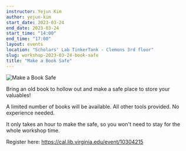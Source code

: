 ```yaml
---
instructor: Yejun Kim
author: yejun-kim
start_date: 2023-03-24
end_date: 2023-03-24
start_time: "14:00"
end_time: "17:00"
layout: events
location: "Scholars' Lab TinkerTank - Clemons 3rd floor"
slug: workshop-2023-03-24-book-safe
title: "Make a Book Safe"
---
```


![Make a Book Safe](/assets/post-media/workshops/book-safe.png)

Bring an old book to hollow out and make a safe place to store your valuables!

A limited number of books will be available. All other tools provided. No experience needed.

It only takes an hour to make the safe, so you won't need to stay for the whole workshop time.

Register here: [https://cal.lib.virginia.edu/event/10304215 ](https://cal.lib.virginia.edu/event/10304215)
